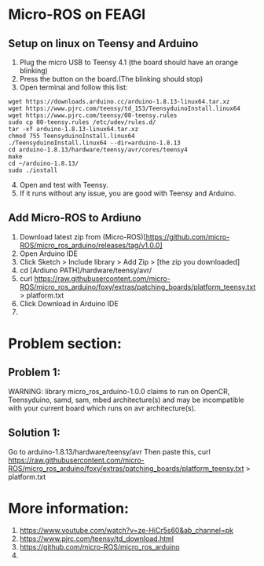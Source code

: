 # Micro-ROS on FEAGI
## Setup on linux on Teensy and Arduino
1. Plug the micro USB to Teensy 4.1 (the board should have an orange blinking)
2. Press the button on the board.(The blinking should stop)
3. Open terminal and follow this list:
```
wget https://downloads.arduino.cc/arduino-1.8.13-linux64.tar.xz
wget https://www.pjrc.com/teensy/td_153/TeensyduinoInstall.linux64
wget https://www.pjrc.com/teensy/00-teensy.rules
sudo cp 00-teensy.rules /etc/udev/rules.d/
tar -xf arduino-1.8.13-linux64.tar.xz
chmod 755 TeensyduinoInstall.linux64
./TeensyduinoInstall.linux64 --dir=arduino-1.8.13
cd arduino-1.8.13/hardware/teensy/avr/cores/teensy4
make
cd ~/arduino-1.8.13/
sudo ./install
```
4. Open and test with Teensy.
5. If it runs without any issue, you are good with Teensy and Arduino.


## Add Micro-ROS to Ardiuno
1. Download latest zip from (Micro-ROS)[https://github.com/micro-ROS/micro_ros_arduino/releases/tag/v1.0.0]
2. Open Arduino IDE
3. Click Sketch > Include library > Add Zip > [the zip you downloaded] 
4. cd [Ardiuno PATH]/hardware/teensy/avr/
5. curl https://raw.githubusercontent.com/micro-ROS/micro_ros_arduino/foxy/extras/patching_boards/platform_teensy.txt > platform.txt
6. Click Download in Arduino IDE 
7. 




# Problem section:
## Problem 1: 
WARNING: library micro_ros_arduino-1.0.0 claims to run on OpenCR, Teensyduino, samd, sam, mbed architecture(s) and may be incompatible with your current board which runs on avr architecture(s).

## Solution 1: 
Go to arduino-1.8.13/hardware/teensy/avr
Then paste this, 
curl https://raw.githubusercontent.com/micro-ROS/micro_ros_arduino/foxy/extras/patching_boards/platform_teensy.txt > platform.txt


# More information:
1. https://www.youtube.com/watch?v=ze-HiCr5s60&ab_channel=pk
2. https://www.pjrc.com/teensy/td_download.html
3. https://github.com/micro-ROS/micro_ros_arduino
4. 

